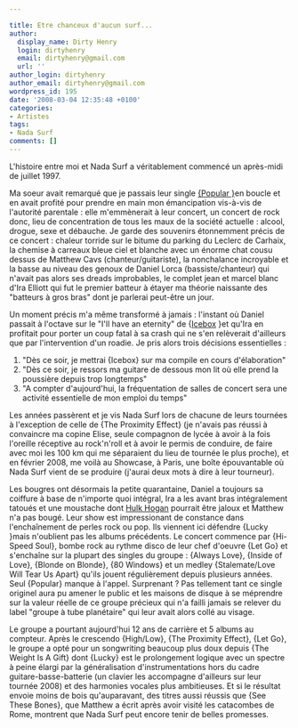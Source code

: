 ```yaml
---

title: Etre chanceux d'aucun surf...
author:
  display_name: Dirty Henry
  login: dirtyhenry
  email: dirtyhenry@gmail.com
  url: ''
author_login: dirtyhenry
author_email: dirtyhenry@gmail.com
wordpress_id: 195
date: '2008-03-04 12:35:48 +0100'
categories:
- Artistes
tags:
- Nada Surf
comments: []
---
```

L'histoire entre moi et Nada Surf a véritablement commencé un après-midi de juillet 1997.

Ma soeur avait remarqué que je passais leur single <a href="http://www.youtube.com/watch?v=BsPkTUuKguE" title="Clip Popular" target="_blank">{Popular }</a>en boucle et en avait profité pour prendre en main mon émancipation vis-à-vis de l'autorité parentale : elle m'emmènerait à leur concert, un  concert de rock donc, lieu de concentration de tous les maux de la société actuelle : alcool, drogue, sexe et débauche. Je garde des souvenirs étonnemment précis de ce concert : chaleur torride sur le bitume du parking du Leclerc de Carhaix, la chemise à carreaux bleue ciel et blanche avec un énorme chat cousu dessus de Matthew Cavs (chanteur/guitariste), la nonchalance incroyable et la basse au niveau des genoux de Daniel Lorca (bassiste/chanteur) qui n'avait pas alors ses dreads improbables, le complet jean et marcel blanc d'Ira Elliott qui fut le premier batteur à étayer ma théorie naissante des "batteurs à gros bras" dont je parlerai peut-être un jour.

Un moment précis m'a même transformé à jamais : l'instant où Daniel passait à l'octave sur le "I'll have an eternity" de {<a href="http://www.youtube.com/watch?v=4V5IUMzRDsI" title="Icebox" target="_blank">Icebox</a> }et qu'Ira en profitait pour porter un coup fatal à sa crash qui ne s'en relèverait d'ailleurs que par l'intervention d'un roadie. Je pris alors trois décisions essentielles :
1. "Dès ce soir, je mettrai {Icebox} sur ma compile en cours d'élaboration"
2. "Dès ce soir, je ressors ma guitare de dessous mon lit où elle prend la poussière depuis trop longtemps"
3. "A compter d'aujourd'hui, la fréquentation de salles de concert sera une activité essentielle de mon emploi du temps"

Les années passèrent et je vis Nada Surf lors de chacune de leurs tournées à l'exception de celle de {The Proximity Effect} (je n'avais pas réussi à convaincre ma copine Elise, seule compagnon de lycée à avoir à la fois l'oreille réceptive au rock'n'roll et à avoir le permis de conduire, de faire avec moi les 100 km qui me séparaient du lieu de tournée le plus proche), et en février 2008, me voilà au Showcase, à Paris, une boîte épouvantable où Nada Surf vient de se produire (j'aurai deux mots à dire à leur tourneur).

Les bougres ont désormais la petite quarantaine, Daniel a toujours sa coiffure à base de n'importe quoi intégral, Ira a les avant bras intégralement tatoués et une moustache dont <a href="http://fr.wikipedia.org/wiki/Hulk_Hogan" title="Hulk Hogan">Hulk Hogan</a> pourrait être jaloux et Matthew n'a pas bougé. Leur show est impressionant de constance dans l'enchaînement de perles rock ou pop. Ils viennent ici défendre {Lucky }mais n'oublient pas les albums précédents. Le concert commence par {Hi-Speed Soul}, bombe rock au rythme disco de leur chef d'oeuvre {Let Go} et s'enchaîne sur la plupart des singles du groupe : {Always Love}, {Inside of Love}, {Blonde on Blonde}, {80 Windows} et un medley {Stalemate/Love Will Tear Us Apart} qu'ils jouent régulièrement depuis plusieurs années. Seul {Popular} manque à l'appel. Surprenant ? Pas tellement tant ce single originel aura pu amener le public et les maisons de disque à se méprendre sur la valeur réelle de ce groupe précieux qui n'a failli jamais se relever du label "groupe à tube planétaire" qui leur avait alors collé au visage.

Le groupe a pourtant aujourd'hui 12 ans de carrière et 5 albums au compteur. Après le crescendo {High/Low}, {The Proximity Effect}, {Let Go}, le groupe a opté pour un songwriting beaucoup plus doux depuis {The Weight Is A Gift} dont {Lucky} est le prolongement logique avec un spectre à peine élargi par la généralisation d'instrumentations hors du cadre guitare-basse-batterie (un clavier les accompagne d'ailleurs sur leur tournée 2008) et des harmonies vocales plus ambitieuses. Et si le résultat envoie moins de bois qu'auparavant, des titres aussi réussis que {See These Bones}, que Matthew a écrit après avoir visité les catacombes de Rome, montrent que Nada Surf peut encore tenir de belles promesses.
